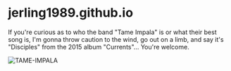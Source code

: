 # jerling1989.github.io
If you're curious as to who the band "Tame Impala" is or what their best song is, I'm gonna throw caution to the wind, go out on a limb, and say it's "Disciples" from the 2015 album "Currents"... You're welcome.

![TAME-IMPALA](tame_impala.png)
